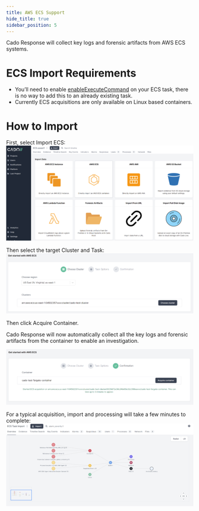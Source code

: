 ```yaml
---
title: AWS ECS Support
hide_title: true
sidebar_position: 5
---
```


Cado Response will collect key logs and forensic artifacts from AWS ECS systems.

# ECS Import Requirements

* You’ll need to enable [enableExecuteCommand](https://docs.aws.amazon.com/AmazonECS/latest/developerguide/ecs-exec.html) on your ECS task, there is no way to add this to an already existing task.
* Currently ECS acquisitions are only available on Linux based containers.

# How to Import

First, select Import ECS:
![Import ECS 1](/img/ecs_1.png)

Then select the target Cluster and Task:
![Import ECS 2](/img/ecs_2.png)

Then click Acquire Container.

Cado Response will now automatically collect all the key logs and forensic artifacts from the container to enable an investigation.

![Import ECS 3](/img/ecs_3.png)

For a typical acquisition, import and processing will take a few minutes to complete:
![Import ECS 4](/img/ecs_4.png)


